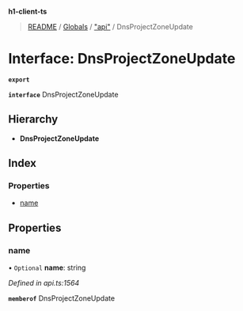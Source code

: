 **h1-client-ts**

> [README](../README.md) / [Globals](../globals.md) / ["api"](../modules/_api_.md) / DnsProjectZoneUpdate

# Interface: DnsProjectZoneUpdate

**`export`** 

**`interface`** DnsProjectZoneUpdate

## Hierarchy

* **DnsProjectZoneUpdate**

## Index

### Properties

* [name](_api_.dnsprojectzoneupdate.md#name)

## Properties

### name

• `Optional` **name**: string

*Defined in api.ts:1564*

**`memberof`** DnsProjectZoneUpdate
